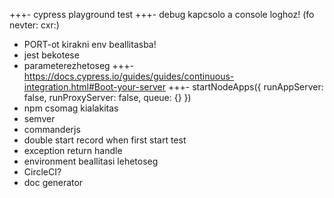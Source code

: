 +++- cypress playground test
+++- debug kapcsolo a console loghoz! (fo nevter: cxr:)

- PORT-ot kirakni env beallitasba!
- jest bekotese
- parameterezhetoseg
  +++- https://docs.cypress.io/guides/guides/continuous-integration.html#Boot-your-server
  +++- startNodeApps({
  runAppServer: false,
  runProxyServer: false,
  queue: {}
  })
- npm csomag kialakitas
- semver
- commanderjs
- double start record when first start test
- exception return handle
- environment beallitasi lehetoseg
- CircleCI?
- doc generator
